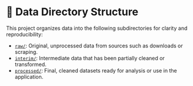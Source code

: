 # 📁 Data Directory Structure

This project organizes data into the following subdirectories for clarity and reproducibility:

- [`raw/`](raw): Original, unprocessed data from sources such as downloads or scraping.
- [`interim/`](interim): Intermediate data that has been partially cleaned or transformed.
- [`processed/`](processed): Final, cleaned datasets ready for analysis or use in the application.